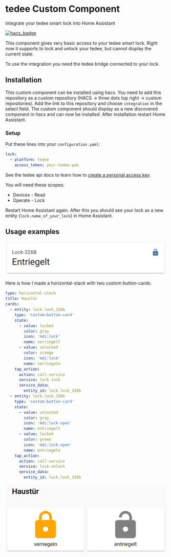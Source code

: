 # tedee Custom Component

Integrate your tedee smart lock into Home Assistant

[![hacs_badge](https://img.shields.io/badge/HACS-Custom-41BDF5.svg?style=for-the-badge)](https://github.com/hacs/integration)

This component gives very basic access to your tedee smart lock. Right now it supports to lock and unlock your tedee, but cannot display the current state.

To use the integration you need the tedee bridge connected to your lock.

## Installation

This custom component can be installed using hacs. You need to add this repository as a custom repository (HACS -> three dots top right -> custom repositories). Add the link to this repository and choose `integration` in the select field. The custom component should display as a new discovered component in hacs and can now be installed. After installation restart Home Assistant.

### Setup

Put these lines into your `configuration.yaml`:

```yaml
lock:
  - platform: tedee
    access_token: your-tedee-pak
```

See the tedee api docs to learn how to [create a personal access key](https://tedee-tedee-api-doc.readthedocs-hosted.com/en/latest/howtos/authenticate.html#personal-access-key).

You will need these scopes:

   - Devices - Read
   - Operate - Lock


Restart Home Assistant again. After this you should see your lock as a new entity (`lock.name_of_your_lock`) in Home Assistant.

## Usage examples

![Image of Tede Lock Entity](images/Lock_Entity.png)

Here is how I made a horizontal-stack with two custom button-cards:

```yaml
type: horizontal-stack
title: Haustür
cards:
  - entity: lock.lock_326b
    type: 'custom:button-card'
    state:
      - value: locked
        color: gray
        icon: 'mdi:lock'
        name: verriegelt
      - value: unlocked
        color: orange
        icon: 'mdi:lock'
        name: verriegeln
    tap_action:
      action: call-service
      service: lock.lock
      service_data:
        entity_id: lock.lock_326b
  - entity: lock.lock_326b
    type: 'custom:button-card'
    state:
      - value: unlocked
        color: gray
        icon: 'mdi:lock-open'
        name: entriegelt
      - value: locked
        color: green
        icon: 'mdi:lock-open'
        name: entriegeln
    tap_action:
      action: call-service
      service: lock.unlock
      service_data:
        entity_id: lock.lock_326b
```
![Image of Tede Lock with button-cards](images/Lock_two_button_cards.png)
